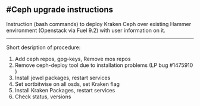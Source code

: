 #Ceph upgrade instructions
---------
Instruction (bash commands) to deploy Kraken Ceph
over existing Hammer environment (Openstack via Fuel 9.2) with user information on it.

---------
Short desription of procedure:
1. Add ceph repos, gpg-keys, Remove mos repos
2. Remove ceph-deploy tool due to installation problems (LP bug #1475910 )
2. Install jewel packages, restart services
3. Set sortbitwise on all osds, set Kraken flag
4. Install Kraken Packages, restart services
5. Check status, versions
